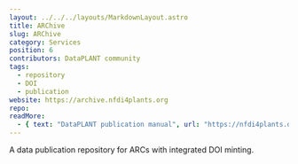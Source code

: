 ```yaml
---
layout: ../../../layouts/MarkdownLayout.astro
title: ARChive
slug: ARChive
category: Services
position: 6
contributors: DataPLANT community
tags: 
  - repository
  - DOI
  - publication
website: https://archive.nfdi4plants.org
repo: 
readMore:
  - { text: "DataPLANT publication manual", url: "https://nfdi4plants.org/nfdi4plants.knowledgebase/docs/DataHUB-Manual/datahub-data-publications.html" }
---
```


A data publication repository for ARCs with integrated DOI minting.
